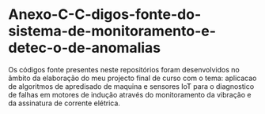 # Anexo-C-C-digos-fonte-do-sistema-de-monitoramento-e-detec-o-de-anomalias
Os códigos fonte presentes neste repositórios foram desenvolvidos no âmbito da elaboração do meu projecto final de curso com o tema: aplicacao de algoritmos de apredisado de maquina e sensores IoT para o diagnostico de falhas em motores de indução através do monitoramento da vibração e da assinatura de corrente elétrica.

